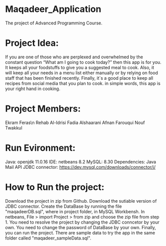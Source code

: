 # Maqadeer_Application
The project of Advanced Programming Course.

# Project Idea:
If you are one of those who are perplexed and overwhelmed by
the constant question “What am I going to cook today?” then
this app is for you.
It keeps all your foodstuffs to give you a suggested meal to
cook. Also, it will keep all your needs in a menu list either
manually or by relying on food staff that has been finished
recently. Finally, it`s a good place to keep all recipes from
social media that you plan to cook. in simple words, this app is
your right hand in cooking.

# Project Members:
Ekram Feras\n
Rehab Al-Idrisi
Fadia Alshaarani
Afnan Farouqui
Nouf Twakkul



# Run Evironment:
Java: openjdk 11.0.16
IDE: netbeans 8.2
MySQL: 8.30
Dependencies:
Java Mail API
JDBC connector: https://dev.mysql.com/downloads/connector/j/

# How to Run the project:
Download the project in zip from Github.
Download the sutiable version of JDBC connector.
Create the DataBase by running the file "maqadeerDB.sql", where in project folder, in MySQL Workbensh.
In netbeans, File > import Project > from zip and choose the zip file from step 1.
You need to resolve the project by changing the JDBC conncetor by your own.
You need to change the password of DataBase by your own.
Finally, you can run the project.
There are sample data to try the app in the same folder called "maqadeer_sampleData.sql".

